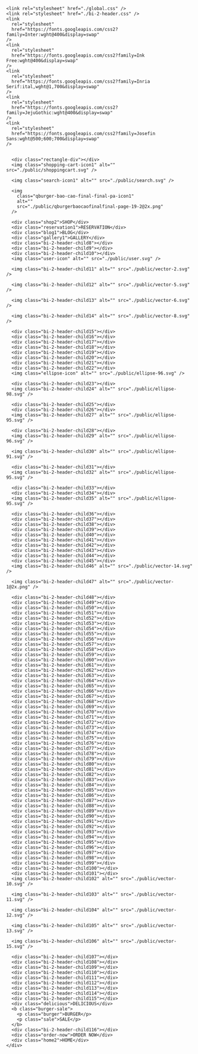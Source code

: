 <!DOCTYPE html>
<html>
  <head>
    <meta charset="utf-8" />
    <meta name="viewport" content="initial-scale=1, width=device-width" />

    <link rel="stylesheet" href="./global.css" />
    <link rel="stylesheet" href="./bi-2-header.css" />
    <link
      rel="stylesheet"
      href="https://fonts.googleapis.com/css2?family=Inter:wght@400&display=swap"
    />
    <link
      rel="stylesheet"
      href="https://fonts.googleapis.com/css2?family=Ink Free:wght@400&display=swap"
    />
    <link
      rel="stylesheet"
      href="https://fonts.googleapis.com/css2?family=Inria Serif:ital,wght@1,700&display=swap"
    />
    <link
      rel="stylesheet"
      href="https://fonts.googleapis.com/css2?family=JejuGothic:wght@400&display=swap"
    />
    <link
      rel="stylesheet"
      href="https://fonts.googleapis.com/css2?family=Josefin Sans:wght@500;600;700&display=swap"
    />
  </head>
  <body>
    <div class="bi-2-header">
      <div class="bi-2-header-child"></div>
      <div class="bi-2-header-item"></div>
      <div class="bi-2-header-inner"></div>
      <div class="bi-2-header-child1"></div>
      <div class="bi-2-header-child2"></div>
      <div class="bi-2-header-child3"></div>
      <div class="bi-2-header-child4"></div>
      <div class="bi-2-header-child5"></div>
      <div class="bi-2-header-child6"></div>
      <img class="bi-2-header-child7" alt="" src="./public/vector-2@2x.png" />

      <div class="rectangle-div"></div>
      <img class="shopping-cart-icon1" alt="" src="./public/shoppingcart.svg" />

      <img class="search-icon1" alt="" src="./public/search.svg" />

      <img
        class="qburger-bao-cao-final-final-pa-icon1"
        alt=""
        src="./public/qburgerbaocaofinalfinal-page-19-2@2x.png"
      />

      <div class="shop2">SHOP</div>
      <div class="reservation1">RESERVATION</div>
      <div class="blog1">BLOG</div>
      <div class="gallery1">GALLERY</div>
      <div class="bi-2-header-child8"></div>
      <div class="bi-2-header-child9"></div>
      <div class="bi-2-header-child10"></div>
      <img class="user-icon" alt="" src="./public/user.svg" />

      <img class="bi-2-header-child11" alt="" src="./public/vector-2.svg" />

      <img class="bi-2-header-child12" alt="" src="./public/vector-5.svg" />

      <img class="bi-2-header-child13" alt="" src="./public/vector-6.svg" />

      <img class="bi-2-header-child14" alt="" src="./public/vector-8.svg" />

      <div class="bi-2-header-child15"></div>
      <div class="bi-2-header-child16"></div>
      <div class="bi-2-header-child17"></div>
      <div class="bi-2-header-child18"></div>
      <div class="bi-2-header-child19"></div>
      <div class="bi-2-header-child20"></div>
      <div class="bi-2-header-child21"></div>
      <div class="bi-2-header-child22"></div>
      <img class="ellipse-icon" alt="" src="./public/ellipse-96.svg" />

      <div class="bi-2-header-child23"></div>
      <img class="bi-2-header-child24" alt="" src="./public/ellipse-98.svg" />

      <div class="bi-2-header-child25"></div>
      <div class="bi-2-header-child26"></div>
      <img class="bi-2-header-child27" alt="" src="./public/ellipse-95.svg" />

      <div class="bi-2-header-child28"></div>
      <img class="bi-2-header-child29" alt="" src="./public/ellipse-96.svg" />

      <img class="bi-2-header-child30" alt="" src="./public/ellipse-91.svg" />

      <div class="bi-2-header-child31"></div>
      <img class="bi-2-header-child32" alt="" src="./public/ellipse-95.svg" />

      <div class="bi-2-header-child33"></div>
      <div class="bi-2-header-child34"></div>
      <img class="bi-2-header-child35" alt="" src="./public/ellipse-95.svg" />

      <div class="bi-2-header-child36"></div>
      <div class="bi-2-header-child37"></div>
      <div class="bi-2-header-child38"></div>
      <div class="bi-2-header-child39"></div>
      <div class="bi-2-header-child40"></div>
      <div class="bi-2-header-child41"></div>
      <div class="bi-2-header-child42"></div>
      <div class="bi-2-header-child43"></div>
      <div class="bi-2-header-child44"></div>
      <div class="bi-2-header-child45"></div>
      <img class="bi-2-header-child46" alt="" src="./public/vector-14.svg" />

      <img class="bi-2-header-child47" alt="" src="./public/vector-1@2x.png" />

      <div class="bi-2-header-child48"></div>
      <div class="bi-2-header-child49"></div>
      <div class="bi-2-header-child50"></div>
      <div class="bi-2-header-child51"></div>
      <div class="bi-2-header-child52"></div>
      <div class="bi-2-header-child53"></div>
      <div class="bi-2-header-child54"></div>
      <div class="bi-2-header-child55"></div>
      <div class="bi-2-header-child56"></div>
      <div class="bi-2-header-child57"></div>
      <div class="bi-2-header-child58"></div>
      <div class="bi-2-header-child59"></div>
      <div class="bi-2-header-child60"></div>
      <div class="bi-2-header-child61"></div>
      <div class="bi-2-header-child62"></div>
      <div class="bi-2-header-child63"></div>
      <div class="bi-2-header-child64"></div>
      <div class="bi-2-header-child65"></div>
      <div class="bi-2-header-child66"></div>
      <div class="bi-2-header-child67"></div>
      <div class="bi-2-header-child68"></div>
      <div class="bi-2-header-child69"></div>
      <div class="bi-2-header-child70"></div>
      <div class="bi-2-header-child71"></div>
      <div class="bi-2-header-child72"></div>
      <div class="bi-2-header-child73"></div>
      <div class="bi-2-header-child74"></div>
      <div class="bi-2-header-child75"></div>
      <div class="bi-2-header-child76"></div>
      <div class="bi-2-header-child77"></div>
      <div class="bi-2-header-child78"></div>
      <div class="bi-2-header-child79"></div>
      <div class="bi-2-header-child80"></div>
      <div class="bi-2-header-child81"></div>
      <div class="bi-2-header-child82"></div>
      <div class="bi-2-header-child83"></div>
      <div class="bi-2-header-child84"></div>
      <div class="bi-2-header-child85"></div>
      <div class="bi-2-header-child86"></div>
      <div class="bi-2-header-child87"></div>
      <div class="bi-2-header-child88"></div>
      <div class="bi-2-header-child89"></div>
      <div class="bi-2-header-child90"></div>
      <div class="bi-2-header-child91"></div>
      <div class="bi-2-header-child92"></div>
      <div class="bi-2-header-child93"></div>
      <div class="bi-2-header-child94"></div>
      <div class="bi-2-header-child95"></div>
      <div class="bi-2-header-child96"></div>
      <div class="bi-2-header-child97"></div>
      <div class="bi-2-header-child98"></div>
      <div class="bi-2-header-child99"></div>
      <div class="bi-2-header-child100"></div>
      <div class="bi-2-header-child101"></div>
      <img class="bi-2-header-child102" alt="" src="./public/vector-10.svg" />

      <img class="bi-2-header-child103" alt="" src="./public/vector-11.svg" />

      <img class="bi-2-header-child104" alt="" src="./public/vector-12.svg" />

      <img class="bi-2-header-child105" alt="" src="./public/vector-13.svg" />

      <img class="bi-2-header-child106" alt="" src="./public/vector-15.svg" />

      <div class="bi-2-header-child107"></div>
      <div class="bi-2-header-child108"></div>
      <div class="bi-2-header-child109"></div>
      <div class="bi-2-header-child110"></div>
      <div class="bi-2-header-child111"></div>
      <div class="bi-2-header-child112"></div>
      <div class="bi-2-header-child113"></div>
      <div class="bi-2-header-child114"></div>
      <div class="bi-2-header-child115"></div>
      <div class="delicious">DELICIOUS</div>
      <b class="burger-sale">
        <p class="burger">BURGER</p>
        <p class="sale">SALE</p>
      </b>
      <div class="bi-2-header-child116"></div>
      <div class="order-now">ORDER NOW</div>
      <div class="home2">HOME</div>
    </div>
  </body>
</html>
